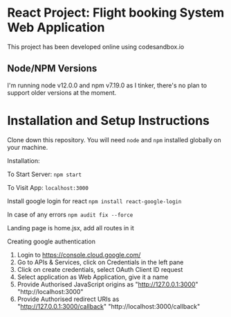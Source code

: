 # React Project: Flight booking System Web Application

This project has been developed online using codesandbox.io

## Node/NPM Versions

I'm running node v12.0.0 and npm v7.19.0 as I tinker, there's no plan to
support older versions at the moment.

# Installation and Setup Instructions

Clone down this repository. You will need `node` and `npm` installed globally on your machine.

Installation:

To Start Server:
`npm start`

To Visit App:
`localhost:3000`

Install google login for react
`npm install react-google-login`

In case of any errors
`npm audit fix --force`

Landing page is home.jsx, add all routes in it


Creating google authentication
1. Login to https://console.cloud.google.com/
2. Go to APIs & Services, click on Credentials in the left pane
3. Click on create credentials, select OAuth Client ID request
4. Select application as Web Application, give it a name
5. Provide Authorised JavaScript origins as 
"http://127.0.0.1:3000"
"http://localhost:3000"
6. Provide Authorised redirect URIs as  
"http://127.0.0.1:3000/callback"
"http://localhost:3000/callback"
